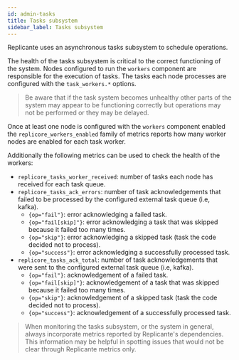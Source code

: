 ```yaml
---
id: admin-tasks
title: Tasks subsystem
sidebar_label: Tasks subsystem
---
```


Replicante uses an asynchronous tasks subsystem to schedule operations.

The health of the tasks subsystem is critical to the correct functioning of the system.
Nodes configured to run the `workers` component are responsible for the execution of tasks.
The tasks each node processes are configured with the `task_workers.*` options.

<blockquote class="warning">

Be aware that if the task system becomes unhealthy other parts of the system may appear
to be functioning correctly but operations may not be performed or they may be delayed.

</blockquote>

Once at least one node is configured with the `workers` component enabled the `replicore_workers_enabled`
family of metrics reports how many worker nodes are enabled for each task worker.

Additionally the following metrics can be used to check the health of the workers:

  * `replicore_tasks_worker_received`: number of tasks each node has received for each task queue.
  * `replicore_tasks_ack_errors`: number of task acknowledgements that failed to be processed
                                  by the configured external task queue (i.e, kafka).
    * `{op="fail"}`: error acknowledging a failed task.
    * `{op="fail[skip]"}`: error acknowledging a task that was skipped because it failed too many times.
    * `{op="skip"}`: error acknowledging a skipped task (task the code decided not to process).
    * `{op="success"}`: error acknowledging a successfully processed task.
  * `replicore_tasks_ack_total`: number of task acknowledgements that were sent to the configured
                                 external task queue (i.e, kafka).
    * `{op="fail"}`: acknowledgement of a failed task.
    * `{op="fail[skip]"}`: acknowledgement of a task that was skipped because it failed too many times.
    * `{op="skip"}`: acknowledgement of a skipped task (task the code decided not to process).
    * `{op="success"}`: acknowledgement of a successfully processed task.

<blockquote class="info">

When monitoring the tasks subsystem, or the system in general,
always incorporate metrics reported by Replicante's dependencies.
This information may be helpful in spotting issues that would not
be clear through Replicante metrics only.

</blockquote>
